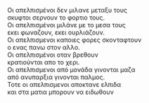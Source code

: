 Οι απελπισμένοι δεν μιλανε μεταξυ τους\
σκυφτοι σερνουν το φορτιο τους.\
Οι απελπισμένοι μιλάνε με το μεσα τους\
εκει φωναζουν, εκει ουρλιάζουν.\
Οι απελπισμενοι καποιες φορες σκονταφτουν\
ο ενας πανω στον αλλο.\
Οι απελπισμένοι οταν βρεθουν\
κρατιούνται απο το χερι.\
Οι απελπισμενοι από μονάδα γινονται μαζα\
από ανυπαρξια γινονται παλμος.\
Τοτε οι απελπισμενοι αποκτανε ελπιδα\
και στα ματια μπορουν να ειδωθουν